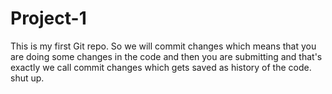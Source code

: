 # Project-1
This is my first Git repo.
So we will commit changes which means that you are doing some changes in the code and then you are submitting and that's exactly we call commit changes
which gets saved as history of the code. shut up.
